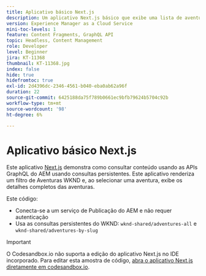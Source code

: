 ```yaml
---
title: Aplicativo básico Next.js
description: Um aplicativo Next.js básico que exibe uma lista de aventuras WKND e seus detalhes
version: Experience Manager as a Cloud Service
mini-toc-levels: 1
feature: Content Fragments, GraphQL API
topic: Headless, Content Management
role: Developer
level: Beginner
jira: KT-11368
thumbnail: KT-11368.jpg
index: false
hide: true
hidefromtoc: true
exl-id: 2d4396dc-2346-4561-b040-eba0ab62a96f
duration: 22
source-git-commit: 6425188da75f789b0661ec9bfb79624b5704c92b
workflow-type: tm+mt
source-wordcount: '98'
ht-degree: 6%

---
```


# Aplicativo básico Next.js

Este aplicativo [Next.js](https://nextjs.org/) demonstra como consultar conteúdo usando as APIs GraphQL do AEM usando consultas persistentes. Este aplicativo renderiza um filtro de Aventuras WKND e, ao selecionar uma aventura, exibe os detalhes completos das aventuras.

Este código:

+ Conecta-se a um serviço de Publicação do AEM e não requer autenticação
+ Usa as consultas persistentes do WKND: `wknd-shared/adventures-all` e `wknd-shared/adventures-by-slug`

>[!IMPORTANT]
>
> O Codesandbox.io não suporta a edição do aplicativo Next.js no IDE incorporado. Para editar esta amostra de código, [abra o aplicativo Next.js diretamente em codesandbox.io](https://codesandbox.io/s/wknd-next-js-app-u8x5f8).
